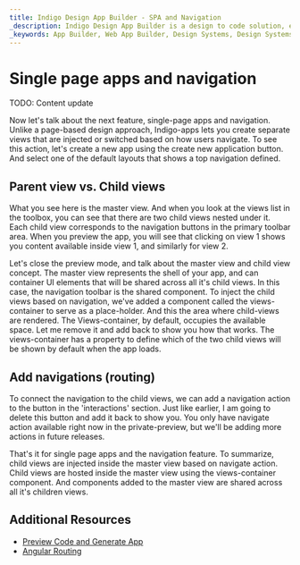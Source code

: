 ```yaml
---
title: Indigo Design App Builder - SPA and Navigation
_description: Indigo Design App Builder is a design to code solution, enabling design and development teams to quickly and easily design and build real web applications.
_keywords: App Builder, Web App Builder, Design Systems, Design Systems UX, UI kit, Sketch, Ignite UI for Angular, Sketch to Angular, Angular, Angular Design System, Export code from Sketch, Design Kits for Angular, Sketch UI kits
---
```


# Single page apps and navigation  

 TODO: Content update

Now let's talk about the next feature, single-page apps and navigation. Unlike a page-based design approach, Indigo-apps lets you create separate views that are injected or switched based on how users navigate. To see this action, let's create a new app using the create new application button. And select one of the default layouts that shows a top navigation defined. 

## Parent view vs. Child views 

What you see here is the master view. And when you look at the views list in the toolbox, you can see that there are two child views nested under it. Each child view corresponds to the navigation buttons in the primary toolbar area. When you preview the app, you will see that clicking on view 1 shows you content available inside view 1, and similarly for view 2. 

Let's close the preview mode, and talk about the master view and child view concept. The master view represents the shell of your app, and can container UI elements that will be shared across all it's child views. In this case, the navigation toolbar is the shared component. To inject the child views based on navigation, we've added a component called the views-container to serve as a place-holder. And this the area where child-views are rendered. The Views-container, by default, occupies the available space. Let me remove it and add back to show you how that works. The views-container has a property to define which of the two child views will be shown by default when the app loads.  

## Add navigations (routing)  

To connect the navigation to the child views, we can add a navigation action to the button in the 'interactions' section. Just like earlier, I am going to delete this button and add it back to show you. You only have navigate action available right now in the private-preview, but we'll be adding more actions in future releases. 

That's it for single page apps and the navigation feature. To summarize, child views are injected inside the master view based on navigate action. Child views are hosted inside the master view using the views-container component. And components added to the master view are shared across all it's children views. 

## Additional Resources

<div class="divider--half"></div>

* [Preview Code and Generate App](preview-code-and-generate-app.md)
* [Angular Routing](https://angular.io/start/start-routing)